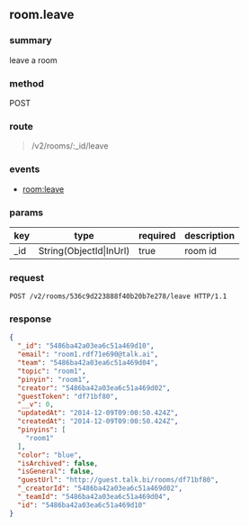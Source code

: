 ## room.leave

### summary
leave a room

### method
POST

### route
> /v2/rooms/:_id/leave

### events
* [room:leave](../event/room.leave.html)

### params
<table>
  <thead>
    <tr>
      <th>key</th>
      <th>type</th>
      <th>required</th>
      <th>description</th>
    </tr>
  </thead>
  <tbody>
    <tr>
      <td>_id</td>
      <td>String(ObjectId|InUrl)</td>
      <td>true</td>
      <td>room id</td>
    </tr>
  </tbody>
</table>

### request
```
POST /v2/rooms/536c9d223888f40b20b7e278/leave HTTP/1.1
```

### response
```json
{
  "_id": "5486ba42a03ea6c51a469d10",
  "email": "room1.rdf71e690@talk.ai",
  "team": "5486ba42a03ea6c51a469d04",
  "topic": "room1",
  "pinyin": "room1",
  "creator": "5486ba42a03ea6c51a469d02",
  "guestToken": "df71bf80",
  "__v": 0,
  "updatedAt": "2014-12-09T09:00:50.424Z",
  "createdAt": "2014-12-09T09:00:50.424Z",
  "pinyins": [
    "room1"
  ],
  "color": "blue",
  "isArchived": false,
  "isGeneral": false,
  "guestUrl": "http://guest.talk.bi/rooms/df71bf80",
  "_creatorId": "5486ba42a03ea6c51a469d02",
  "_teamId": "5486ba42a03ea6c51a469d04",
  "id": "5486ba42a03ea6c51a469d10"
}
```
